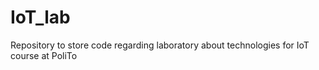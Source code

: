 # IoT_lab
Repository to store code regarding laboratory about technologies for IoT course at PoliTo
